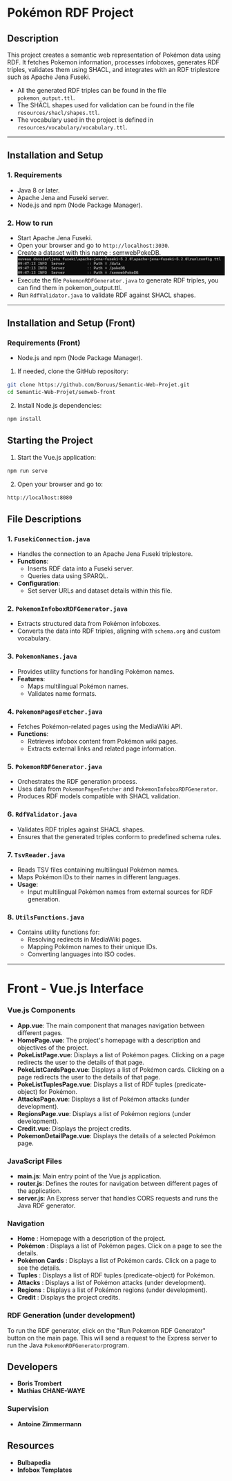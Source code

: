 # Pokémon RDF Project

## Description
This project creates a semantic web representation of Pokémon data using RDF. It fetches Pokemon information, processes infoboxes, generates RDF triples, validates them using SHACL, and integrates with an RDF triplestore such as Apache Jena Fuseki.

- All the generated RDF triples can be found in the file `pokemon_output.ttl`.
- The SHACL shapes used for validation can be found in the file `resources/shacl/shapes.ttl`.
- The vocabulary used in the project is defined in `resources/vocabulary/vocabulary.ttl`.

---

## Installation and Setup

### 1. **Requirements**
- Java 8 or later.
- Apache Jena and Fuseki server.
- Node.js and npm (Node Package Manager).


### 2. **How to run**
- Start Apache Jena Fuseki.
- Open your browser and go to `http://localhost:3030`.
- Create a dataset with this name : semwebPokeDB.
![alt text](image.png)
- Execute the file `PokemonRDFGenerator.java` to generate RDF triples, you can find them in pokemon_output.ttl.
- Run `RdfValidator.java` to validate RDF against SHACL shapes.

---

## Installation and Setup (Front)

### Requirements (Front)
- Node.js and npm (Node Package Manager).

1. If needed, clone the GitHub repository:
  ```sh
  git clone https://github.com/Boruus/Semantic-Web-Projet.git
  cd Semantic-Web-Projet/semweb-front
  ```

2. Install Node.js dependencies:
  ```sh
  npm install
  ```

## Starting the Project

1. Start the Vue.js application:
  ```sh
  npm run serve
  ```
2. Open your browser and go to:
  ```sh
  http://localhost:8080
  ```

## File Descriptions

### 1. `FusekiConnection.java`
- Handles the connection to an Apache Jena Fuseki triplestore.
- **Functions**:
  - Inserts RDF data into a Fuseki server.
  - Queries data using SPARQL.
- **Configuration**:
  - Set server URLs and dataset details within this file.

### 2. `PokemonInfoboxRDFGenerator.java`
- Extracts structured data from Pokémon infoboxes.
- Converts the data into RDF triples, aligning with `schema.org` and custom vocabulary.

### 3. `PokemonNames.java`
- Provides utility functions for handling Pokémon names.
- **Features**:
  - Maps multilingual Pokémon names.
  - Validates name formats.

### 4. `PokemonPagesFetcher.java`
- Fetches Pokémon-related pages using the MediaWiki API.
- **Functions**:
  - Retrieves infobox content from Pokémon wiki pages.
  - Extracts external links and related page information.

### 5. `PokemonRDFGenerator.java`
- Orchestrates the RDF generation process.
- Uses data from `PokemonPagesFetcher` and `PokemonInfoboxRDFGenerator`.
- Produces RDF models compatible with SHACL validation.

### 6. `RdfValidator.java`
- Validates RDF triples against SHACL shapes.
- Ensures that the generated triples conform to predefined schema rules.

### 7. `TsvReader.java`
- Reads TSV files containing multilingual Pokémon names.
- Maps Pokémon IDs to their names in different languages.
- **Usage**:
  - Input multilingual Pokémon names from external sources for RDF generation.

### 8. `UtilsFunctions.java`
- Contains utility functions for:
  - Resolving redirects in MediaWiki pages.
  - Mapping Pokémon names to their unique IDs.
  - Converting languages into ISO codes.

---

# Front - Vue.js Interface

### Vue.js Components

- **App.vue**: The main component that manages navigation between different pages.
- **HomePage.vue**: The project's homepage with a description and objectives of the project.
- **PokeListPage.vue**: Displays a list of Pokémon pages. Clicking on a page redirects the user to the details of that page.
- **PokeListCardsPage.vue**: Displays a list of Pokémon cards. Clicking on a page redirects the user to the details of that page.
- **PokeListTuplesPage.vue**: Displays a list of RDF tuples (predicate-object) for Pokémon.
- **AttacksPage.vue**: Displays a list of Pokémon attacks (under development).
- **RegionsPage.vue**: Displays a list of Pokémon regions (under development).
- **Credit.vue**: Displays the project credits.
- **PokemonDetailPage.vue**: Displays the details of a selected Pokémon page.

### JavaScript Files

- **main.js**: Main entry point of the Vue.js application.
- **router.js**: Defines the routes for navigation between different pages of the application.
- **server.js**: An Express server that handles CORS requests and runs the Java RDF generator.

### Navigation

- **Home** : Homepage with a description of the project.
- **Pokémon** : Displays a list of Pokémon pages. Click on a page to see the details.
- **Pokémon Cards** : Displays a list of Pokémon cards. Click on a page to see the details.
- **Tuples** : Displays a list of RDF tuples (predicate-object) for Pokémon.
- **Attacks** : Displays a list of Pokémon attacks (under development).
- **Regions** : Displays a list of Pokémon regions (under development).
- **Credit** : Displays the project credits.

### RDF Generation (under development)

To run the RDF generator, click on the "Run Pokemon RDF Generator" button on the main page. This will send a request to the Express server to run the Java `PokemonRDFGenerator`program.

## Developers

- **Boris Trombert**
- **Mathias CHANE-WAYE**

### Supervision

- **Antoine Zimmermann**

## Resources

- **Bulbapedia**
- **Infobox Templates**
